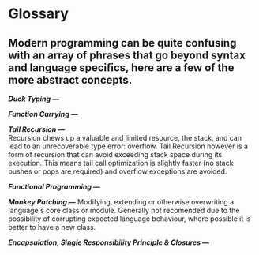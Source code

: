 # Glossary

## Modern programming can be quite confusing with an array of phrases that go beyond syntax and language specifics, here are a few of the more abstract concepts.

**_Duck Typing &mdash;_**

**_Function Currying &mdash;_**<br>

**_Tail Recursion &mdash;_**<br>
Recursion chews up a valuable and limited resource, the stack, and can lead to an unrecoverable type error: overflow. Tail Recursion however is a form of recursion that can avoid exceeding stack space during its execution. This means tail call optimization is slightly faster (no stack pushes or pops are required) and overflow exceptions are avoided.

**_Functional Programming &mdash;_**

**_Monkey Patching &mdash;_**
Modifying, extending or otherwise overwriting a language's core class or module. Generally not recomended due to the possibility of corrupting expected language behaviour, where possible it is better to have a new class.

**_Encapsulation, Single Responsibility Principle & Closures &mdash;_**
